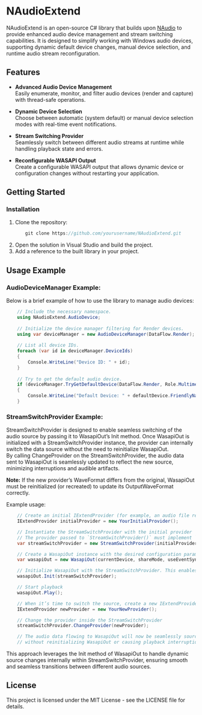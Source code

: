 # NAudioExtend

NAudioExtend is an open-source C# library that builds upon [NAudio](https://github.com/naudio/NAudio) to provide enhanced audio device management and stream switching capabilities. It is designed to simplify working with Windows audio devices, supporting dynamic default device changes, manual device selection, and runtime audio stream reconfiguration.  
  
## Features  
  
- **Advanced Audio Device Management**  
  Easily enumerate, monitor, and filter audio devices (render and capture) with thread-safe operations.  
  
- **Dynamic Device Selection**  
  Choose between automatic (system default) or manual device selection modes with real-time event notifications.  
  
- **Stream Switching Provider**  
  Seamlessly switch between different audio streams at runtime while handling playback state and errors.  
  
- **Reconfigurable WASAPI Output**  
  Create a configurable WASAPI output that allows dynamic device or configuration changes without restarting your application.  
  
## Getting Started
  
### Installation
  
1. Clone the repository:  
```C#
       git clone https://github.com/yourusername/NAudioExtend.git
```
2. Open the solution in Visual Studio and build the project.  
3. Add a reference to the built library in your project.  
  
## Usage Example  

### AudioDeviceManager Example:
  
Below is a brief example of how to use the library to manage audio devices:  
```C#
    // Include the necessary namespace.
    using NAudioExtend.AudioDevice;
    
    // Initialize the device manager filtering for Render devices.
    using var deviceManager = new AudioDeviceManager(DataFlow.Render);
    
    // List all device IDs.
    foreach (var id in deviceManager.DeviceIds)
    {
        Console.WriteLine("Device ID: " + id);
    }
    
    // Try to get the default audio device.
    if (deviceManager.TryGetDefaultDevice(DataFlow.Render, Role.Multimedia, out var defaultDevice))
    {
        Console.WriteLine("Default Device: " + defaultDevice.FriendlyName);
    }
```
  
### StreamSwitchProvider Example:  
  
StreamSwitchProvider is designed to enable seamless switching of the audio source by passing it to WasapiOut’s Init method. Once WasapiOut is initialized with a StreamSwitchProvider instance, the provider can internally switch the data source without the need to reinitialize WasapiOut.  
By calling ChangeProvider on the StreamSwitchProvider, the audio data sent to WasapiOut is seamlessly updated to reflect the new source, minimizing interruptions and audible artifacts.  
  
**Note:** If the new provider’s WaveFormat differs from the original, WasapiOut must be reinitialized (or recreated) to update its OutputWaveFormat correctly.  
  
Example usage:  
```C#
    // Create an initial IExtendProvider (for example, an audio file reader)
    IExtendProvider initialProvider = new YourInitialProvider();

    // Instantiate the StreamSwitchProvider with the initial provider
    // The provider passed to `StreamSwitchProvider()` must implement `IExtendProvider` to ensure seamless source switching and compatibility.  
    var streamSwitchProvider = new StreamSwitchProvider(initialProvider);

    // Create a WasapiOut instance with the desired configuration parameters
    var wasapiOut = new WasapiOut(currentDevice, shareMode, useEventSync, latency);

    // Initialize WasapiOut with the StreamSwitchProvider. This enables internal source switching.
    wasapiOut.Init(streamSwitchProvider);

    // Start playback
    wasapiOut.Play();

    // When it’s time to switch the source, create a new IExtendProvider
    IExtendProvider newProvider = new YourNewProvider();

    // Change the provider inside the StreamSwitchProvider
    streamSwitchProvider.ChangeProvider(newProvider);

    // The audio data flowing to WasapiOut will now be seamlessly sourced from the new provider,
    // without reinitializing WasapiOut or causing playback interruptions.
```
This approach leverages the Init method of WasapiOut to handle dynamic source changes internally within StreamSwitchProvider, ensuring smooth and seamless transitions between different audio sources.  
  
  
## License  
  
This project is licensed under the MIT License - see the LICENSE file for details.  
